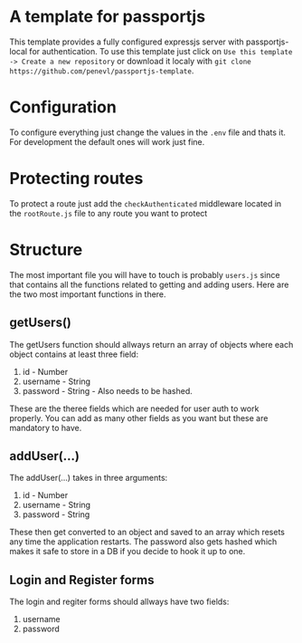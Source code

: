 # A template for passportjs

This template provides a fully configured expressjs server with passportjs-local for authentication. To use this template just click on `Use this template -> Create a new repository` or download it localy with `git clone https://github.com/penevl/passportjs-template`.

# Configuration

To configure everything just change the values in the `.env` file and thats it. For development the default ones will work just fine.

# Protecting routes

To protect a route just add the `checkAuthenticated` middleware located in the `rootRoute.js` file to any route you want to protect

# Structure

The most important file you will have to touch is probably `users.js` since that contains all the functions related to getting and adding users. Here are the two most important functions in there.

## getUsers()

The getUsers function should allways return an array of objects where each object contains at least three field:

1. id - Number
2. username - String
3. password - String - Also needs to be hashed.

These are the theree fields which are needed for user auth to work properly. You can add as many other fields as you want but these are mandatory to have.

## addUser(...)

The addUser(...) takes in three arguments:

1. id - Number
2. username - String
3. password - String

These then get converted to an object and saved to an array which resets any time the application restarts. The password also gets hashed which makes it safe to store in a DB if you decide to hook it up to one.

## Login and Register forms

The login and regiter forms should allways have two fields:

1. username
2. password
